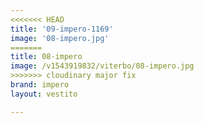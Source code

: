 ```yaml
---
<<<<<<< HEAD
title: '09-impero-1169'
image: '08-impero.jpg'
=======
title: 08-impero
image: /v1543919832/viterbo/08-impero.jpg
>>>>>>> cloudinary major fix
brand: impero
layout: vestito

---
```

